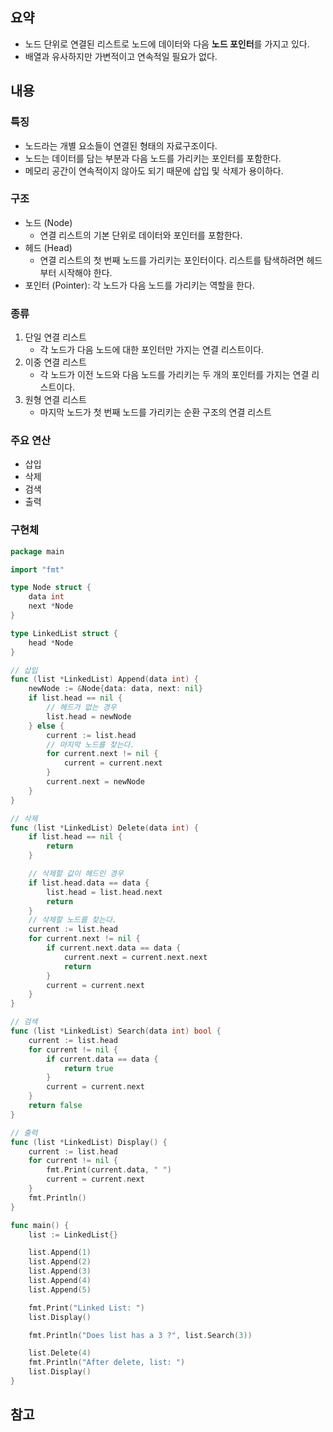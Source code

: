 ## 요약
- 노드 단위로 연결된 리스트로 노드에 데이터와 다음 **노드 포인터**를 가지고 있다.
- 배열과 유사하지만 가변적이고 연속적일 필요가 없다.
## 내용
### 특징
- 노드라는 개별 요소들이 연결된 형태의 자료구조이다.
- 노드는 데이터를 담는 부분과 다음 노드를 가리키는 포인터를 포함한다.
- 메모리 공간이 연속적이지 않아도 되기 때문에 삽입 및 삭제가 용이하다.
### 구조
- 노드 (Node)
	- 연결 리스트의 기본 단위로 데이터와 포인터를 포함한다.
- 헤드 (Head)
	- 연결 리스트의 첫 번째 노드를 가리키는 포인터이다. 리스트를 탐색하려면 헤드부터 시작해야 한다.
- 포인터 (Pointer): 각 노드가 다음 노드를 가리키는 역할을 한다.
### 종류
1. 단일 연결 리스트
	- 각 노드가 다음 노드에 대한 포인터만 가지는 연결 리스트이다.
2. 이중 연결 리스트
	- 각 노드가 이전 노드와 다음 노드를 가리키는 두 개의 포인터를 가지는 연결 리스트이다.
3. 원형 연결 리스트
	- 마지막 노드가 첫 번째 노드를 가리키는 순환 구조의 연결 리스트
### 주요 연산
- 삽입
- 삭제
- 검색
- 출력
### 구현체
```go
package main

import "fmt"

type Node struct {
	data int
	next *Node
}

type LinkedList struct {
	head *Node
}

// 삽입
func (list *LinkedList) Append(data int) {
	newNode := &Node{data: data, next: nil}
	if list.head == nil {
		// 헤드가 없는 경우
		list.head = newNode
	} else {
		current := list.head
		// 마지막 노드를 찾는다.
		for current.next != nil {
			current = current.next
		}
		current.next = newNode
	}
}

// 삭제
func (list *LinkedList) Delete(data int) {
	if list.head == nil {
		return
	}

	// 삭제할 값이 헤드인 경우
	if list.head.data == data {
		list.head = list.head.next
		return
	}
	// 삭제할 노드를 찾는다.
	current := list.head
	for current.next != nil {
		if current.next.data == data {
			current.next = current.next.next
			return
		}
		current = current.next
	}
}

// 검색
func (list *LinkedList) Search(data int) bool {
	current := list.head
	for current != nil {
		if current.data == data {
			return true
		}
		current = current.next
	}
	return false
}

// 출력
func (list *LinkedList) Display() {
	current := list.head
	for current != nil {
		fmt.Print(current.data, " ")
		current = current.next
	}
	fmt.Println()
}

func main() {
	list := LinkedList{}

	list.Append(1)
	list.Append(2)
	list.Append(3)
	list.Append(4)
	list.Append(5)

	fmt.Print("Linked List: ")
	list.Display()

	fmt.Println("Does list has a 3 ?", list.Search(3))

	list.Delete(4)
	fmt.Println("After delete, list: ")
	list.Display()
}
```

## 참고